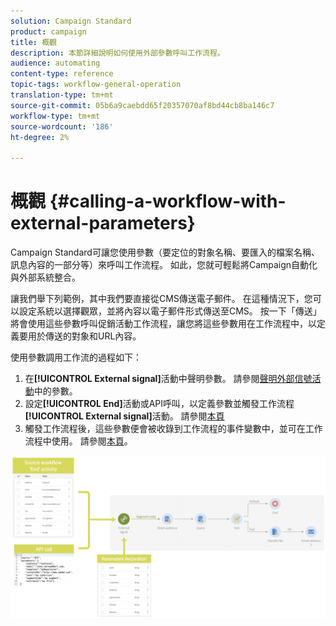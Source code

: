 ```yaml
---
solution: Campaign Standard
product: campaign
title: 概觀
description: 本節詳細說明如何使用外部參數呼叫工作流程。
audience: automating
content-type: reference
topic-tags: workflow-general-operation
translation-type: tm+mt
source-git-commit: 05b6a9caebdd65f20357070af8bd44cb8ba146c7
workflow-type: tm+mt
source-wordcount: '186'
ht-degree: 2%

---
```



# 概觀 {#calling-a-workflow-with-external-parameters}

Campaign Standard可讓您使用參數（要定位的對象名稱、要匯入的檔案名稱、訊息內容的一部分等）來呼叫工作流程。 如此，您就可輕鬆將Campaign自動化與外部系統整合。

讓我們舉下列範例，其中我們要直接從CMS傳送電子郵件。 在這種情況下，您可以設定系統以選擇觀眾，並將內容以電子郵件形式傳送至CMS。 按一下「傳送」將會使用這些參數呼叫促銷活動工作流程，讓您將這些參數用在工作流程中，以定義要用於傳送的對象和URL內容。

使用參數調用工作流的過程如下：

1. 在&#x200B;**[!UICONTROL External signal]**&#x200B;活動中聲明參數。 請參閱[聲明外部信號活動](../../automating/using/declaring-parameters-external-signal.md)中的參數。
1. 設定&#x200B;**[!UICONTROL End]**&#x200B;活動或API呼叫，以定義參數並觸發工作流程&#x200B;**[!UICONTROL External signal]**&#x200B;活動。 請參閱[本頁](../../automating/using/defining-parameters-calling-workflow.md)
1. 觸發工作流程後，這些參數便會被收錄到工作流程的事件變數中，並可在工作流程中使用。 請參閱[本頁](../../automating/using/customizing-workflow-external-parameters.md)。

![](assets/extsignal_process.png)
